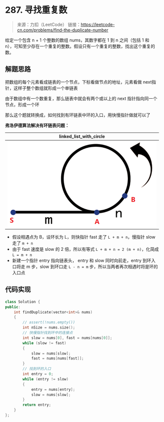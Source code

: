 ﻿# 287. 寻找重复数
> 来源：力扣（LeetCode）
链接：https://leetcode-cn.com/problems/find-the-duplicate-number

给定一个包含 n + 1 个整数的数组 nums，其数字都在 1 到 n 之间（包括 1 和 n），可知至少存在一个重复的整数。假设只有一个重复的整数，找出这个重复的数。

## 解题思路
把数组的每个元素看成链表的一个节点，下标看做节点的地址，元素看做 next指针，这样子整个数组就形成一个单链表

由于数组中有一个数重复，那么链表中就会有两个或以上的 next 指针指向同一个节点，形成一个环

那么这个题就转换成，如何找到有环链表中环的入口，用快慢指针做就可以了

**弗洛伊德算法解决有环链表问题：**

| linked_list_with_circle |
| ---- |
|![linked_list_with_circle](https://github.com/chen892704/Algorithm/blob/master/images/linked_list_with_circle.png)|

* 假设相遇点为 B，设环长为 L，则快指针 fast 走了 `L + m + n`，慢指针 slow 走了 `m + n`
* 由于 fast 速度是 slow 的 2 倍，所以有等式 `L + m + n = 2 (m + n)`，化简成 `L = m + n`
* 新建一个指针 entry 指向链表头， entry 和 slow 同时向前走，entry 到环入口将走 m 步，slow 到环口走 `L - n = m` 步，所以当两者再次相遇时将是环的入口点

## 代码实现
```cpp
class Solution {
public:
    int findDuplicate(vector<int>& nums) 
    {
        // assert(!nums.empty())
        int nSize = nums.size();
        // 快慢指针找到环中的连接点
        int slow = nums[0], fast = nums[nums[0]];
        while (slow != fast)
        {
            slow = nums[slow];
            fast = nums[nums[fast]];
        }
        // 找到环的入口
        int entry = 0;
        while (entry != slow)
        {
            entry = nums[entry];
            slow = nums[slow];
        }
        return entry;
    }
};
```




